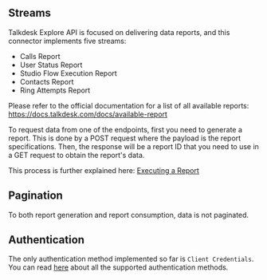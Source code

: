 ## Streams

Talkdesk Explore API is focused on delivering data reports, and this connector implements five streams:

* Calls Report
* User Status Report
* Studio Flow Execution Report
* Contacts Report
* Ring Attempts Report

Please refer to the official documentation for a list of all available reports: https://docs.talkdesk.com/docs/available-report

To request data from one of the endpoints, first you need to generate a report. This is done by a POST request where the payload is the report specifications. Then, the response will be a report ID that you need to use in a GET request to obtain the report's data.

This process is further explained here: [Executing a Report](https://docs.talkdesk.com/docs/executing-report)

## Pagination

To both report generation and report consumption, data is not paginated.

## Authentication

The only authentication method implemented so far is `Client Credentials`. You can read [here](https://docs.talkdesk.com/docs/authentication) about all the supported authentication methods.
